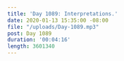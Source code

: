 ```yaml
---
title: 'Day 1089: Interpretations.'
date: 2020-01-13 15:35:00 -08:00
file: "/uploads/Day-1089.mp3"
post: Day 1089
duration: '00:04:16'
length: 3601340
---
```


